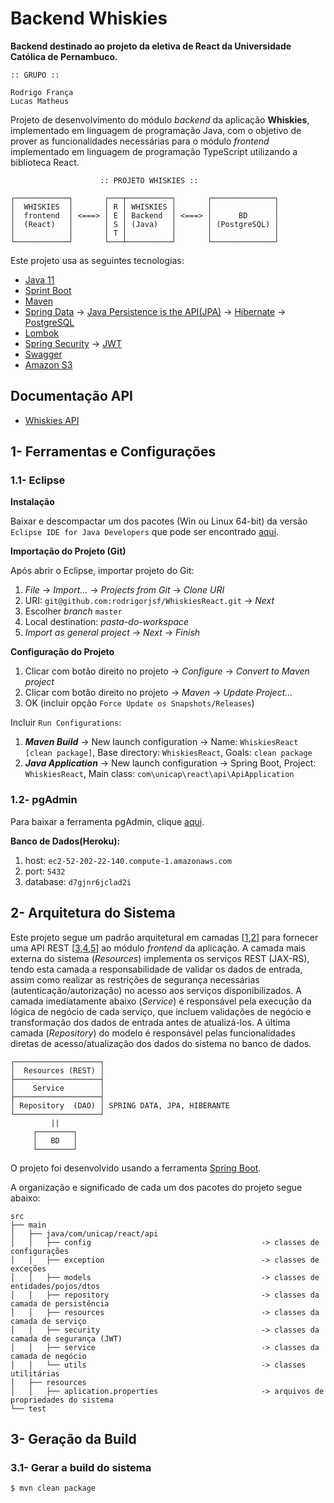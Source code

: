 # Backend Whiskies

**Backend destinado ao projeto da eletiva de React da Universidade Católica de Pernambuco.**

```
:: GRUPO ::

Rodrigo França
Lucas Matheus
```

Projeto de desenvolvimento do módulo _backend_ da aplicação **Whiskies**, implementado em linguagem de programação Java, com o objetivo de prover as funcionalidades necessárias para o módulo _frontend_ implementado em linguagem de programação TypeScript utilizando a biblioteca React.

```
                    :: PROJETO WHISKIES ::

┌────────────┐       ┌───┬──────────┐       ┌──────────────┐
│  WHISKIES  │       │ R │ WHISKIES │       │              │
│  frontend  │ <===> │ E │ Backend  │ <===> │      BD      │
│  (React)   │       │ S │ (Java)   │       │ (PostgreSQL) │
│            │       │ T │          │       │              │
└────────────┘       └───┴──────────┘       └──────────────┘
```

Este projeto usa as seguintes tecnologias:
- [Java 11](https://www.oracle.com/technetwork/java/javase/downloads/index.html)
- [Sprint Boot](https://spring.io/projects/spring-boot)
- [Maven](https://maven.apache.org/)
- [Spring Data](https://spring.io/projects/spring-data)
     ->  [Java Persistence is the API(JPA)](https://docs.oracle.com/javaee/7/api/javax/persistence/package-summary.html)
     ->  [Hibernate](https://hibernate.org/)
     ->  [PostgreSQL](https://www.postgresql.org/)
- [Lombok](https://projectlombok.org/)
- [Spring Security](https://spring.io/projects/spring-security)
     ->  [JWT](https://jwt.io/)
- [Swagger](https://springfox.github.io/springfox/docs/snapshot/)
- [Amazon S3](https://www.google.com/aclk?sa=L&ai=DChcSEwjKhOPvmZnqAhWLDJEKHRB0C7wYABAAGgJjZQ&sig=AOD64_3OWaMI-LTewANXHepfmhbkuLfHyQ&q=&ved=2ahUKEwiv5c7vmZnqAhVPKLkGHcJbCB4Q0Qx6BAgVEAE&adurl=)

## Documentação API

- [Whiskies API](https://project-whiskies-backend.herokuapp.com/swagger-ui.html)

## 1- Ferramentas e Configurações

### 1.1- Eclipse

**Instalação**

Baixar e descompactar um dos pacotes (Win ou Linux 64-bit) da versão `Eclipse IDE for Java Developers` que pode ser encontrado [aqui](https://www.eclipse.org/downloads/packages/).

**Importação do Projeto (Git)**

Após abrir o Eclipse, importar projeto do Git:

1. _File_ -> _Import..._ -> _Projects from Git_ -> _Clone URI_
2. URI: `git@github.com:rodrigorjsf/WhiskiesReact.git` -> _Next_
3. Escolher _branch_ `master`
4. Local destination: _pasta-do-workspace_
5. _Import as general project_ -> _Next_ -> _Finish_

**Configuração do Projeto**

1. Clicar com botão direito no projeto -> _Configure_ -> _Convert to Maven project_
2. Clicar com botão direito no projeto -> _Maven_ -> _Update Project..._
3. OK (incluir opção `Force Update os Snapshots/Releases`)

Incluir `Run Configurations`:

1. _**Maven Build**_ -> New launch configuration -> Name: `WhiskiesReact [clean package]`, Base directory: `WhiskiesReact`, Goals: `clean package`
2. _**Java Application**_ -> New launch configuration -> Spring Boot, Project: `WhiskiesReact`, Main class: `com\unicap\react\api\ApiApplication`

### 1.2- pgAdmin

Para baixar a ferramenta pgAdmin, clique [aqui](https://www.pgadmin.org/).

**Banco de Dados(Heroku):**

1. host: `ec2-52-202-22-140.compute-1.amazonaws.com`
2. port: `5432`
3. database: `d7gjnr6jclad2i`

## 2- Arquitetura do Sistema

Este projeto segue um padrão arquitetural em camadas [[1](https://www.oreilly.com/library/view/software-architecture-patterns/9781491971437/ch01.html),[2](https://en.wikipedia.org/wiki/Multitier_architecture)] para fornecer uma API REST [[3](https://dzone.com/articles/intro-rest),[4](https://www.quora.com/What-are-RESTful-APIs-and-how-do-they-work),[5](https://blog.caelum.com.br/rest-principios-e-boas-praticas/)] ao módulo _frontend_ da aplicação. A camada mais externa do sistema (_Resources_) implementa os serviços REST (JAX-RS), tendo esta camada a responsabilidade de validar os dados de entrada, assim como realizar as restrições de segurança necessárias (autenticação/autorização) no acesso aos serviços disponibilizados. A camada imediatamente abaixo (_Service_) é responsável pela execução da lógica de negócio de cada serviço, que incluem validações de negócio e transformação dos dados de entrada antes de atualizá-los. A última camada (_Repository_) do modelo é responsável pelas funcionalidades diretas de acesso/atualização dos dados do sistema no banco de dados.

```
┌───────────────────┐
│  Resources (REST) │
├───────────────────┤
│    Service        │ 
├───────────────────┤
│ Repository  (DAO) │ SPRING DATA, JPA, HIBERANTE
└───────────────────┘
         ||
     ┌────────┐
     │   BD   │
     └────────┘
```

O projeto foi desenvolvido usando a ferramenta [Spring Boot](https://spring.io/projects/spring-boot).

A organização e significado de cada um dos pacotes do projeto segue abaixo:

```
src
├── main
│   ├── java/com/unicap/react/api
│   │   ├── config                                      -> classes de configurações
│   │   ├── exception                                   -> classes de exceções
│   │   ├── models                                      -> classes de entidades/pojos/dtos
│   │   ├── repository                                  -> classes da camada de persistência
│   │   ├── resources                                   -> classes da camada de serviço
│   │   ├── security                                    -> classes da camada de segurança (JWT)
│   │   ├── service                                     -> classes da camada de negócio
│   │   └── utils                                       -> classes utilitárias
│   ├── resources
│   │   ├── aplication.properties                       -> arquivos de propriedades do sistema
└── test
```

## 3- Geração da Build

### 3.1- Gerar a build do sistema

```sh
$ mvn clean package
```
